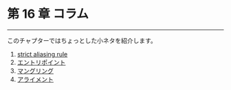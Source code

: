 # 第 16 章 コラム

---------------

このチャプターではちょっとした小ネタを紹介します。

1. [strict aliasing rule](/Chap16/161-strict-alias-rule.md)
2. [エントリポイント](/Chap16/162-エントリポイント.md)
3. [マングリング](/Chap16/163-マングリング.md)
4. [アライメント](/Chap16/164.md)
